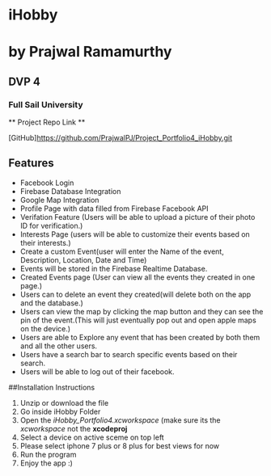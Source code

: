 # iHobby

# by Prajwal Ramamurthy
## DVP 4
### Full Sail University


** Project Repo Link **

[GitHub]https://github.com/PrajwalPJ/Project_Portfolio4_iHobby.git

## Features

* Facebook Login
* Firebase Database Integration
* Google Map Integration
* Profile Page with data filled from Firebase Facebook API
* Verifation Feature (Users will be able to upload a picture of their photo ID for verification.)
* Interests Page (users will be able to customize their events based on their interests.)
* Create a custom Event(user will enter the Name of the event, Description, Location, Date and Time)
* Events will be stored in the Firebase Realtime Database. 
* Created Events page (User can view all the events they created in one page.)
* Users can to delete an event they created(will delete both on the app and the database.)
* Users can view the map by clicking the map button and they can see the pin of the event.(This will just eventually pop out and open apple maps on the device.)
* Users are able to Explore any event that has been created by both them and all the other users. 
* Users have a search bar to search specific events based on their search.
* Users will be able to log out of their facebook.

##Installation Instructions

1. Unzip or download the file
2. Go inside iHobby Folder
3. Open the *iHobby_Portfolio4.xcworkspace* (make sure its the *xcworkspace* not the **xcodeproj**
4. Select a device on active sceme on top left
5. Please select iphone 7 plus or 8 plus for best views for now
6. Run the program 
7. Enjoy the app :)
